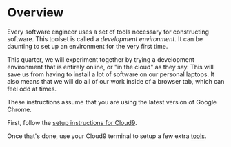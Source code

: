 # Overview

Every software engineer uses a set of tools necessary for constructing
software.  This toolset is called a _development environment_. It can be
daunting to set up an environment for the very first time.

This quarter, we will experiment together by trying a development environment
that is entirely online, or "in the cloud" as they say.  This will save us
from having to install a lot of software on our personal laptops. It also means
that we will do all of our work inside of a browser tab, which can feel odd at times.

These instructions assume that you are using the latest version of
Google Chrome.

First, follow the [setup instructions for Cloud9](/1-setup/1-introduction/2-cloud9.md).

Once that's done, use your Cloud9 terminal to setup a few extra [tools](/1-setup/1-introduction/3-tools.md).
